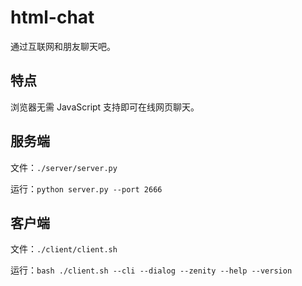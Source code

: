 # html-chat

通过互联网和朋友聊天吧。

## 特点

浏览器无需 JavaScript 支持即可在线网页聊天。

## 服务端

文件：`./server/server.py`

运行：`python server.py --port 2666`

## 客户端

文件：`./client/client.sh`

运行：`bash ./client.sh --cli --dialog --zenity --help --version`